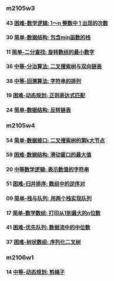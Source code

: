 ### m2105w3

#### 43 [困难-数学逻辑: 1～n 整数中 1 出现的次数](https://leetcode-cn.com/problems/1nzheng-shu-zhong-1chu-xian-de-ci-shu-lcof/)

#### 30 [简单-数据结构: 包含min函数的栈](https://leetcode-cn.com/problems/bao-han-minhan-shu-de-zhan-lcof/)

#### 11 [简单-二分查找: 旋转数组的最小数字](https://leetcode-cn.com/problems/xuan-zhuan-shu-zu-de-zui-xiao-shu-zi-lcof/)

#### 36 [中等-分治算法: 二叉搜索树与双向链表](https://leetcode-cn.com/problems/er-cha-sou-suo-shu-yu-shuang-xiang-lian-biao-lcof/)

#### 38 [中等-回溯算法: 字符串的排列](https://leetcode-cn.com/problems/printNumberszi-fu-chuan-de-pai-lie-lcof/)

#### 19 [困难-动态规划: 正则表达式匹配](https://leetcode-cn.com/problems/zheng-ze-biao-da-shi-pi-pei-lcof/)

#### 24 [简单-数据结构: 反转链表](https://leetcode-cn.com/problems/fan-zhuan-lian-biao-lcof/)

### m2105w4

#### 54 [简单-数据接口: 二叉搜索树的第k大节点](https://leetcode-cn.com/problems/er-cha-sou-suo-shu-de-di-kda-jie-dian-lcof/)

#### 59 [困难-数据结构: 滑动窗口的最大值](https://leetcode-cn.com/problems/hua-dong-chuang-kou-de-zui-da-zhi-lcof/)

#### 20 [中等数学逻辑: 表示数值的字符串](https://leetcode-cn.com/problems/biao-shi-shu-zhi-de-zi-fu-chuan-lcof/)

#### 51 [困难-归并排序: 数组中的逆序对](https://leetcode-cn.com/problems/shu-zu-zhong-de-ni-xu-dui-lcof/)

#### 09 [简单-栈与队列: 用两个栈实现队列](https://leetcode.cn/problems/yong-liang-ge-zhan-shi-xian-dui-lie-lcof/)

#### 17 [简单-数学数组: 打印从1到最大的n位数](https://leetcode.cn/problems/da-yin-cong-1dao-zui-da-de-nwei-shu-lcof/)

#### 41 [困难-优先队列: 数据流中的中位数](https://leetcode.cn/problems/shu-ju-liu-zhong-de-zhong-wei-shu-lcof/)

#### 37 [困难-树状数组: 序列化二叉树](https://leetcode.cn/problems/xu-lie-hua-er-cha-shu-lcof/)

### m2106w1

#### 14 [中等-动态规划: 剪绳子](https://leetcode.cn/problems/xu-lie-hua-er-cha-shu-lcof/)
